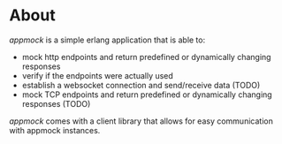 About
=====

*appmock* is a simple erlang application that is able to:
- mock http endpoints and return predefined or dynamically changing responses
- verify if the endpoints were actually used
- establish a websocket connection and send/receive data (TODO)
- mock TCP endpoints and return predefined or dynamically changing responses (TODO)

*appmock* comes with a client library that allows for easy communication with appmock instances.